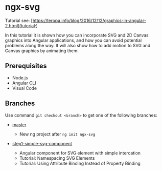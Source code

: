 # ngx-svg

Tutorial see: [https://teropa.info/blog/2016/12/12/graphics-in-angular-2.html](tutorial:)

In this tutorial it is shown how you can incorporate SVG and 2D Canvas graphics into Angular applications,
and how you can avoid potential problems along the way. It will also show how to add motion to
SVG and Canvas graphics by animating them.

## Prerequisites

* Node.js
* Angular CLI
* Visual Code

## Branches

Use command `git checkout <branch>` to get one of the following branches:

* [master](../../blob/master/README.md)  
  + New ng project after `ng init ngx-svg`

* [step1-simple-svg-component](../../blob/step1-simple-svg-component/README.md)  
  + Angular component for SVG element with simple intercation
  + Tutorial: Namespacing SVG Elements
  + Tutorial: Using Attribute Binding Instead of Property Binding

[tutorial]: https://teropa.info/blog/2016/12/12/graphics-in-angular-2.html
